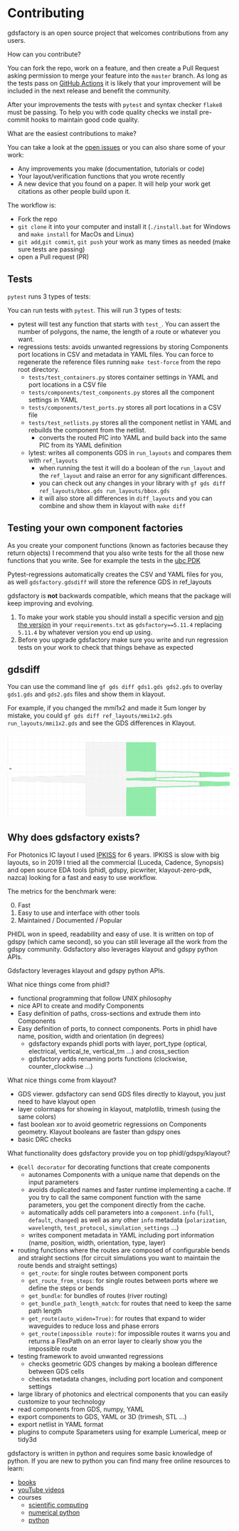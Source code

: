 # Contributing

gdsfactory is an open source project that welcomes contributions from any users.

How can you contribute?

You can fork the repo, work on a feature, and then create a Pull Request asking permission to merge your feature into the `master` branch. As long as the tests pass on [GitHub Actions](https://github.com/gdsfactory/gdsfactory/actions) it is likely that your improvement will be included in the next release and benefit the community.

After your improvements the tests with `pytest` and syntax checker `flake8` must be passing.
To help you with code quality checks we install pre-commit hooks to maintain good code quality.

What are the easiest contributions to make?

You can take a look at the [open issues](https://github.com/gdsfactory/gdsfactory/issues) or you can also share some of your work:

- Any improvements you make (documentation, tutorials or code)
- Your layout/verification functions that you wrote recently
- A new device that you found on a paper. It will help your work get citations as other people build upon it.

The workflow is:

- Fork the repo
- `git clone` it into your computer and install it (`./install.bat` for Windows and `make install` for MacOs and Linux)
- `git add`,`git commit`, `git push` your work as many times as needed (make sure tests are passing)
- open a Pull request (PR)

## Tests

`pytest` runs 3 types of tests:

You can run tests with `pytest`. This will run 3 types of tests:

- pytest will test any function that starts with `test_`. You can assert the number of polygons, the name, the length of a route or whatever you want.
- regressions tests: avoids unwanted regressions by storing Components port locations in CSV and metadata in YAML files. You can force to regenerate the reference files running `make test-force` from the repo root directory.
  - `tests/test_containers.py` stores container settings in YAML and port locations in a CSV file
  - `tests/components/test_components.py` stores all the component settings in YAML
  - `tests/components/test_ports.py` stores all port locations in a CSV file
  - `tests/test_netlists.py` stores all the component netlist in YAML and rebuilds the component from the netlist.
    - converts the routed PIC into YAML and build back into the same PIC from its YAML definition
  - lytest: writes all components GDS in `run_layouts` and compares them with `ref_layouts`
    - when running the test it will do a boolean of the `run_layout` and the `ref_layout` and raise an error for any significant differences.
    - you can check out any changes in your library with `gf gds diff ref_layouts/bbox.gds run_layouts/bbox.gds`
    - it will also store all differences in `diff_layouts` and you can combine and show them in klayout with `make diff`

## Testing your own component factories

As you create your component functions (known as factories because they return objects) I recommend that you also write tests for the all those new functions that you write. See for example the tests in the [ubc PDK](https://github.com/gdsfactory/ubc)

Pytest-regressions automatically creates the CSV and YAML files for you, as well `gdsfactory.gdsdiff` will store the reference GDS in ref_layouts

gdsfactory is **not** backwards compatible, which means that the package will keep improving and evolving.

1. To make your work stable you should install a specific version and [pin the version](https://martin-thoma.com/python-requirements/) in your `requirements.txt` as `gdsfactory==5.11.4` replacing `5.11.4` by whatever version you end up using.
2. Before you upgrade gdsfactory make sure you write and run regression tests on your work to check that things behave as expected


## gdsdiff

You can use the command line `gf gds diff gds1.gds gds2.gds` to overlay `gds1.gds` and `gds2.gds` files and show them in klayout.

For example, if you changed the mmi1x2 and made it 5um longer by mistake, you could `gf gds diff ref_layouts/mmi1x2.gds run_layouts/mmi1x2.gds` and see the GDS differences in Klayout.

![](images/git_diff_gds_ex2.png)


## Why does gdsfactory exists?

For Photonics IC layout I used [IPKISS](https://github.com/jtambasco/ipkiss) for 6 years. IPKISS is slow with big layouts, so in 2019 I tried all the commercial (Luceda, Cadence, Synopsis) and open source EDA tools (phidl, gdspy, picwriter, klayout-zero-pdk, nazca) looking for a fast and easy to use workflow.

The metrics for the benchmark were:

0. Fast
1. Easy to use and interface with other tools
2. Maintained / Documented / Popular

PHIDL won in speed, readability and easy of use. It is written on top of gdspy (which came second), so you can still leverage all the work from the gdspy community. Gdsfactory also leverages klayout and gdspy python APIs.

Gdsfactory leverages klayout and gdspy python APIs.

What nice things come from phidl?

- functional programming that follow UNIX philosophy
- nice API to create and modify Components
- Easy definition of paths, cross-sections and extrude them into Components
- Easy definition of ports, to connect components. Ports in phidl have name, position, width and orientation (in degrees)
  - gdsfactory expands phidl ports with layer, port_type (optical, electrical, vertical_te, vertical_tm ...) and cross_section
  - gdsfactory adds renaming ports functions (clockwise, counter_clockwise ...)

What nice things come from klayout?

- GDS viewer. gdsfactory can send GDS files directly to klayout, you just need to have klayout open
- layer colormaps for showing in klayout, matplotlib, trimesh (using the same colors)
- fast boolean xor to avoid geometric regressions on Components geometry. Klayout booleans are faster than gdspy ones
- basic DRC checks

What functionality does gdsfactory provide you on top phidl/gdspy/klayout?

- `@cell decorator` for decorating functions that create components
  - autonames Components with a unique name that depends on the input parameters
  - avoids duplicated names and faster runtime implementing a cache. If you try to call the same component function with the same parameters, you get the component directly from the cache.
  - automatically adds cell parameters into a `component.info` (`full`, `default`, `changed`) as well as any other `info` metadata (`polarization`, `wavelength`, `test_protocol`, `simulation_settings` ...)
  - writes component metadata in YAML including port information (name, position, width, orientation, type, layer)
- routing functions where the routes are composed of configurable bends and straight sections (for circuit simulations you want to maintain the route bends and straight settings)
  - `get_route`: for single routes between component ports
  - `get_route_from_steps`: for single routes between ports where we define the steps or bends
  - `get_bundle`: for bundles of routes (river routing)
  - `get_bundle_path_length_match`: for routes that need to keep the same path length
  - `get_route(auto_widen=True)`: for routes that expand to wider waveguides to reduce loss and phase errors
  - `get_route(impossible route)`: for impossible routes it warns you and returns a FlexPath on an error layer to clearly show you the impossible route
- testing framework to avoid unwanted regressions
  - checks geometric GDS changes by making a boolean difference between GDS cells
  - checks metadata changes, including port location and component settings
- large library of photonics and electrical components that you can easily customize to your technology
- read components from GDS, numpy, YAML
- export components to GDS, YAML or 3D (trimesh, STL ...)
- export netlist in YAML format
- plugins to compute Sparameters using for example Lumerical, meep or tidy3d



gdsfactory is written in python and requires some basic knowledge of python. If you are new to python you can find many free online resources to learn:

- [books](https://jakevdp.github.io/PythonDataScienceHandbook/index.html)
- [youTube videos](https://www.youtube.com/c/anthonywritescode)
- courses
    - [scientific computing](https://nbviewer.org/github/jrjohansson/scientific-python-lectures/blob/master/Lecture-0-Scientific-Computing-with-Python.ipynb)
    - [numerical python](http://jrjohansson.github.io/numericalpython.html)
    - [python](https://dabeaz-course.github.io/practical-python/Notes/01_Introduction/01_Python.html)
